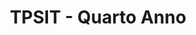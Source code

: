 ---
title: "TPSIT - Quarto Anno"
running_title: "Quarto Anno"
heading: Moduli
running: TPSIT
weight: 4
---